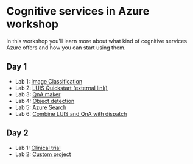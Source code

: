 # Cognitive services in Azure workshop

In this workshop you'll learn more about what kind of cognitive services Azure offers and how you can start using them.


## Day 1
- Lab 1: [Image Classification](/ImageClassificationLab)
- Lab 2: [LUIS Quickstart (external link)](https://docs.microsoft.com/en-us/azure/cognitive-services/luis/get-started-portal-build-app)
- Lab 3: [QnA maker](/QnaLab)
- Lab 4: [Object detection](/ObjectDetectionLab)
- Lab 5: [Azure Search](/AzureSearchLab)
- Lab 6: [Combine LUIS and QnA with dispatch](/DispatchLab)

## Day 2
- Lab 1: [Clinical trial](/AzureSearchClinicalTrialLab)
- Lab 2: [Custom project](/CustomProjectLab)
